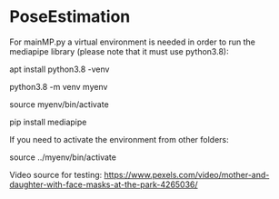 # PoseEstimation
For mainMP.py a virtual environment is needed in order to run the mediapipe library (please note that it must use python3.8):

apt install python3.8 -venv

python3.8 -m venv myenv

source myenv/bin/activate

pip install mediapipe


If you need to activate the environment from other folders:

source ../myenv/bin/activate


Video source for testing: https://www.pexels.com/video/mother-and-daughter-with-face-masks-at-the-park-4265036/
